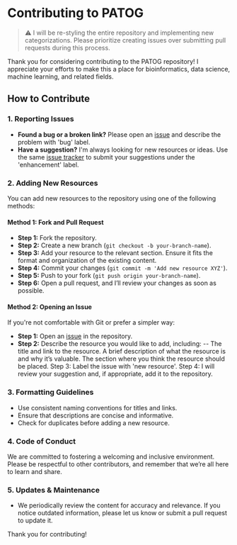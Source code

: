 # Contributing to PATOG

> :warning: I will be re-styling the entire repository and implementing new categorizations. Please prioritize creating issues over submitting pull requests during this process.

Thank you for considering contributing to the PATOG repository! I appreciate your efforts to make this a place for bioinformatics, data science, machine learning, and related fields.

## How to Contribute

### 1. Reporting Issues
- **Found a bug or a broken link?** Please open an [issue](https://github.com/arashbioinfo/patog/issues) and describe the problem with 'bug' label.
- **Have a suggestion?** I'm always looking for new resources or ideas. Use the same [issue tracker](https://github.com/arashbioinfo/patog/issues) to submit your suggestions under the 'enhancement' label.

### 2. Adding New Resources

You can add new resources to the repository using one of the following methods:

#### Method 1: Fork and Pull Request
- **Step 1:** Fork the repository.
- **Step 2:** Create a new branch (`git checkout -b your-branch-name`).
- **Step 3:** Add your resource to the relevant section. Ensure it fits the format and organization of the existing content.
- **Step 4:** Commit your changes (`git commit -m 'Add new resource XYZ'`).
- **Step 5:** Push to your fork (`git push origin your-branch-name`).
- **Step 6:** Open a pull request, and I’ll review your changes as soon as possible.

#### Method 2: Opening an Issue
If you're not comfortable with Git or prefer a simpler way:

- **Step 1:** Open an [issue](https://github.com/arashbioinfo/patog/issues) in the repository.
- **Step 2:** Describe the resource you would like to add, including:
-- The title and link to the resource.
  A brief description of what the resource is and why it’s valuable.
The section where you think the resource should be placed.
Step 3: Label the issue with 'new resource'.
Step 4: I will review your suggestion and, if appropriate, add it to the repository.

### 3. Formatting Guidelines
- Use consistent naming conventions for titles and links.
- Ensure that descriptions are concise and informative.
- Check for duplicates before adding a new resource.

### 4. Code of Conduct
We are committed to fostering a welcoming and inclusive environment. Please be respectful to other contributors, and remember that we’re all here to learn and share.

### 5. Updates & Maintenance
- We periodically review the content for accuracy and relevance. If you notice outdated information, please let us know or submit a pull request to update it.

Thank you for contributing!
